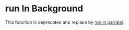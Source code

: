 # run In Background

This function is deprecated and replace by [run in parralel](/reference/control/run-in-parallel).